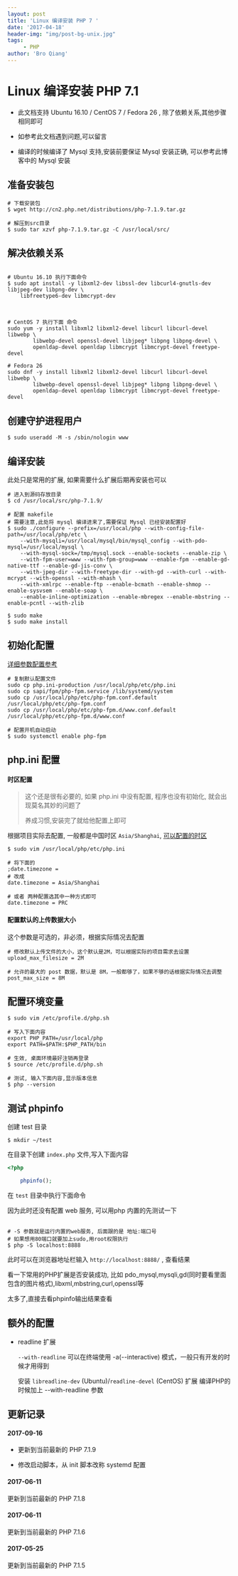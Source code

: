 ```yaml
---
layout: post
title: 'Linux 编译安装 PHP 7 '
date: '2017-04-18'
header-img: "img/post-bg-unix.jpg"
tags:
     - PHP
author: 'Bro Qiang'
---
```


# Linux 编译安装 PHP 7.1

- 此文档支持 Ubuntu 16.10 / CentOS 7 / Fedora 26 , 除了依赖关系,其他步骤相同即可

- 如参考此文档遇到问题,可以留言

- 编译的时候编译了 Mysql 支持,安装前要保证 Mysql 安装正确, 可以参考此博客中的 Mysql 安装

## 准备安装包

```shell
# 下载安装包
$ wget http://cn2.php.net/distributions/php-7.1.9.tar.gz

# 解压到src目录
$ sudo tar xzvf php-7.1.9.tar.gz -C /usr/local/src/
```

## 解决依赖关系

```shell

# Ubuntu 16.10 执行下面命令
$ sudo apt install -y libxml2-dev libssl-dev libcurl4-gnutls-dev libjpeg-dev libpng-dev \
    libfreetype6-dev libmcrypt-dev



# CentOS 7 执行下面 命令
sudo yum -y install libxml2 libxml2-devel libcurl libcurl-devel libwebp \
        libwebp-devel openssl-devel libjpeg* libpng libpng-devel \
        openldap-devel openldap libmcrypt libmcrypt-devel freetype-devel

# Fedora 26 
sudo dnf -y install libxml2 libxml2-devel libcurl libcurl-devel libwebp \
        libwebp-devel openssl-devel libjpeg* libpng libpng-devel \
        openldap-devel openldap libmcrypt libmcrypt-devel freetype-devel

```


## 创建守护进程用户

```shell
$ sudo useradd -M -s /sbin/nologin www
```

## 编译安装

此处只是常用的扩展, 如果需要什么扩展后期再安装也可以

```shell
# 进入到源码存放目录
$ cd /usr/local/src/php-7.1.9/

# 配置 makefile
# 需要注意,此处将 mysql 编译进来了,需要保证 Mysql 已经安装配置好
$ sudo ./configure --prefix=/usr/local/php --with-config-file-path=/usr/local/php/etc \
    --with-mysqli=/usr/local/mysql/bin/mysql_config --with-pdo-mysql=/usr/local/mysql \
    --with-mysql-sock=/tmp/mysql.sock --enable-sockets --enable-zip \
    --with-fpm-user=www --with-fpm-group=www --enable-fpm --enable-gd-native-ttf --enable-gd-jis-conv \
    --with-jpeg-dir --with-freetype-dir --with-gd --with-curl --with-mcrypt --with-openssl --with-mhash \
    --with-xmlrpc --enable-ftp --enable-bcmath --enable-shmop --enable-sysvsem --enable-soap \
    --enable-inline-optimization --enable-mbregex --enable-mbstring --enable-pcntl --with-zlib

$ sudo make
$ sudo make install
```


## 初始化配置

[详细参数配置参考](http://php.net/manual/zh/install.fpm.configuration.php)

```shell
# 复制默认配置文件
sudo cp php.ini-production /usr/local/php/etc/php.ini
sudo cp sapi/fpm/php-fpm.service /lib/systemd/system 
sudo cp /usr/local/php/etc/php-fpm.conf.default /usr/local/php/etc/php-fpm.conf
sudo cp /usr/local/php/etc/php-fpm.d/www.conf.default /usr/local/php/etc/php-fpm.d/www.conf

# 配置开机自动启动
$ sudo systemctl enable php-fpm

```

## php.ini 配置

#### 时区配置

> 这个还是很有必要的, 如果 php.ini 中没有配置, 程序也没有初始化, 就会出现莫名其妙的问题了
> 
> 养成习惯,安装完了就给他配置上即可
 
根据项目实际去配置, 一般都是中国时区 `Asia/Shanghai`, [可以配置的时区](http://php.net/manual/zh/timezones.php)

```shell
$ sudo vim /usr/local/php/etc/php.ini

# 将下面的
;date.timezone = 
# 改成
date.timezone = Asia/Shanghai

# 或者 两种配置选其中一种方式即可
date.timezone = PRC
```

#### 配置默认的上传数据大小

这个参数是可选的，非必须，根据实际情况去配置

```shell
# 修改默认上传文件的大小，这个默认是2M，可以根据实际的项目需求去设置
upload_max_filesize = 2M

# 允许的最大的 post 数据，默认是 8M，一般都够了，如果不够的话根据实际情况去调整
post_max_size = 8M
```

## 配置环境变量

```shell
$ sudo vim /etc/profile.d/php.sh

# 写入下面内容
export PHP_PATH=/usr/local/php
export PATH=$PATH:$PHP_PATH/bin

# 生效, 桌面环境最好注销再登录
$ source /etc/profile.d/php.sh

# 测试, 输入下面内容,显示版本信息
$ php --version
```

## 测试 phpinfo

创建 test 目录

```shell
$ mkdir ~/test
```

在目录下创建 `index.php` 文件,写入下面内容

```php
<?php

    phpinfo();

```

在 `test` 目录中执行下面命令

因为此时还没有配置 web 服务, 可以用php 内置的先测试一下

```shell

# -S 参数就是运行内置的web服务, 后面跟的是 地址:端口号
# 如果想用80端口就要加上sudo,用root权限执行
$ php -S localhost:8888
```

此时可以在浏览器地址栏输入 `http://localhost:8888/` , 查看结果

看一下常用的PHP扩展是否安装成功, 比如 pdo_mysql,mysqli,gd(同时要看里面包含的图片格式),libxml,mbstring,curl,openssl等

太多了,直接去看phpinfo输出结果查看

## 额外的配置

- readline 扩展

    `--with-readline` 可以在终端使用 -a(--interactive) 模式，一般只有开发的时候才用得到
    
    安装 `libreadline-dev` (Ubuntu)/`readline-devel` (CentOS) 扩展
    编译PHP的时候加上 --with-readline 参数


## 更新记录

#### 2017-09-16

- 更新到当前最新的 PHP 7.1.9

- 修改启动脚本，从 init 脚本改称 systemd 配置

#### 2017-06-11 

更新到当前最新的 PHP 7.1.8

#### 2017-06-11 

更新到当前最新的 PHP 7.1.6

#### 2017-05-25 

更新到当前最新的 PHP 7.1.5
